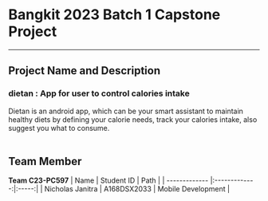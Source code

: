 # Bangkit 2023 Batch 1 Capstone Project
***


## Project Name and Description
### dietan : App for user to control calories intake
Dietan is an android app, which can be your smart assistant to maintain healthy diets by defining your calorie needs, track your calories intake, also suggest you what to consume.
</br>
</br>

## Team Member
**Team C23-PC597**
| Name        | Student ID     | Path  |
| ------------- |:-------------:|:-----:|
| Nicholas Janitra | A168DSX2033 | Mobile Development |
</br>
